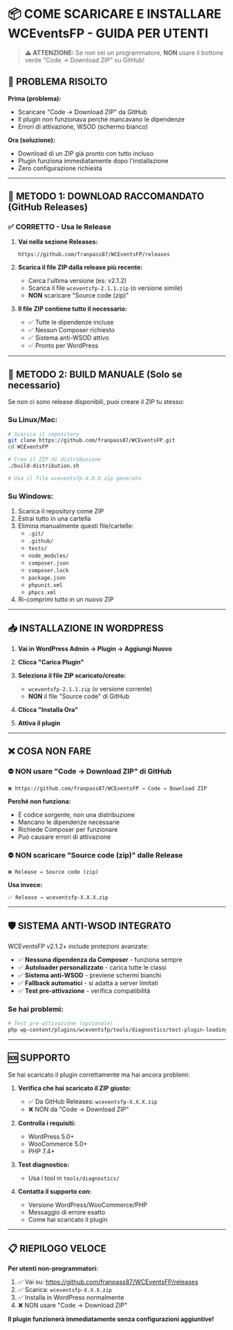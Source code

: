 # 📦 COME SCARICARE E INSTALLARE WCEventsFP - GUIDA PER UTENTI

> **⚠️ ATTENZIONE:** Se non sei un programmatore, **NON** usare il bottone verde "Code → Download ZIP" su GitHub!

## 🎯 PROBLEMA RISOLTO

**Prima (problema):**
- Scaricare "Code → Download ZIP" da GitHub
- Il plugin non funzionava perché mancavano le dipendenze
- Errori di attivazione, WSOD (schermo bianco)

**Ora (soluzione):**
- Download di un ZIP già pronto con tutto incluso
- Plugin funziona immediatamente dopo l'installazione
- Zero configurazione richiesta

---

## 🚀 METODO 1: DOWNLOAD RACCOMANDATO (GitHub Releases)

### ✅ CORRETTO - Usa le Release

1. **Vai nella sezione Releases:**
   ```
   https://github.com/franpass87/WCEventsFP/releases
   ```

2. **Scarica il file ZIP dalla release più recente:**
   - Cerca l'ultima versione (es: v2.1.2)
   - Scarica il file `wceventsfp-2.1.1.zip` (o versione simile)
   - **NON** scaricare "Source code (zip)"

3. **Il file ZIP contiene tutto il necessario:**
   - ✅ Tutte le dipendenze incluse
   - ✅ Nessun Composer richiesto
   - ✅ Sistema anti-WSOD attivo
   - ✅ Pronto per WordPress

---

## 🚀 METODO 2: BUILD MANUALE (Solo se necessario)

Se non ci sono release disponibili, puoi creare il ZIP tu stesso:

### Su Linux/Mac:
```bash
# Scarica il repository
git clone https://github.com/franpass87/WCEventsFP.git
cd WCEventsFP

# Crea il ZIP di distribuzione
./build-distribution.sh

# Usa il file wceventsfp-X.X.X.zip generato
```

### Su Windows:
1. Scarica il repository come ZIP
2. Estrai tutto in una cartella
3. Elimina manualmente questi file/cartelle:
   - `.git/`
   - `.github/` 
   - `tests/`
   - `node_modules/`
   - `composer.json`
   - `composer.lock`
   - `package.json`
   - `phpunit.xml`
   - `phpcs.xml`
4. Ri-comprimi tutto in un nuovo ZIP

---

## 📥 INSTALLAZIONE IN WORDPRESS

1. **Vai in WordPress Admin → Plugin → Aggiungi Nuovo**

2. **Clicca "Carica Plugin"**

3. **Seleziona il file ZIP scaricato/creato:**
   - `wceventsfp-2.1.1.zip` (o versione corrente)
   - **NON** il file "Source code" di GitHub

4. **Clicca "Installa Ora"**

5. **Attiva il plugin**

---

## ❌ COSA NON FARE

### ⛔ NON usare "Code → Download ZIP" di GitHub
```
❌ https://github.com/franpass87/WCEventsFP → Code → Download ZIP
```
**Perché non funziona:**
- È codice sorgente, non una distribuzione
- Mancano le dipendenze necessarie  
- Richiede Composer per funzionare
- Può causare errori di attivazione

### ⛔ NON scaricare "Source code (zip)" dalle Release
```
❌ Release → Source code (zip)
```
**Usa invece:**
```
✅ Release → wceventsfp-X.X.X.zip
```

---

## 🛡️ SISTEMA ANTI-WSOD INTEGRATO

WCEventsFP v2.1.2+ include protezioni avanzate:

- ✅ **Nessuna dipendenza da Composer** - funziona sempre
- ✅ **Autoloader personalizzato** - carica tutte le classi
- ✅ **Sistema anti-WSOD** - previene schermi bianchi
- ✅ **Fallback automatici** - si adatta a server limitati
- ✅ **Test pre-attivazione** - verifica compatibilità

### Se hai problemi:
```bash
# Test pre-attivazione (opzionale)
php wp-content/plugins/wceventsfp/tools/diagnostics/test-plugin-loading.php
```

---

## 🆘 SUPPORTO

Se hai scaricato il plugin correttamente ma hai ancora problemi:

1. **Verifica che hai scaricato il ZIP giusto:**
   - ✅ Da GitHub Releases: `wceventsfp-X.X.X.zip`
   - ❌ NON da "Code → Download ZIP"

2. **Controlla i requisiti:**
   - WordPress 5.0+
   - WooCommerce 5.0+  
   - PHP 7.4+

3. **Test diagnostico:**
   - Usa i tool in `tools/diagnostics/`

4. **Contatta il supporto con:**
   - Versione WordPress/WooCommerce/PHP
   - Messaggio di errore esatto
   - Come hai scaricato il plugin

---

## 📋 RIEPILOGO VELOCE

**Per utenti non-programmatori:**

1. ✅ Vai su: https://github.com/franpass87/WCEventsFP/releases
2. ✅ Scarica: `wceventsfp-X.X.X.zip` 
3. ✅ Installa in WordPress normalmente
4. ❌ NON usare "Code → Download ZIP"

**Il plugin funzionerà immediatamente senza configurazioni aggiuntive!**